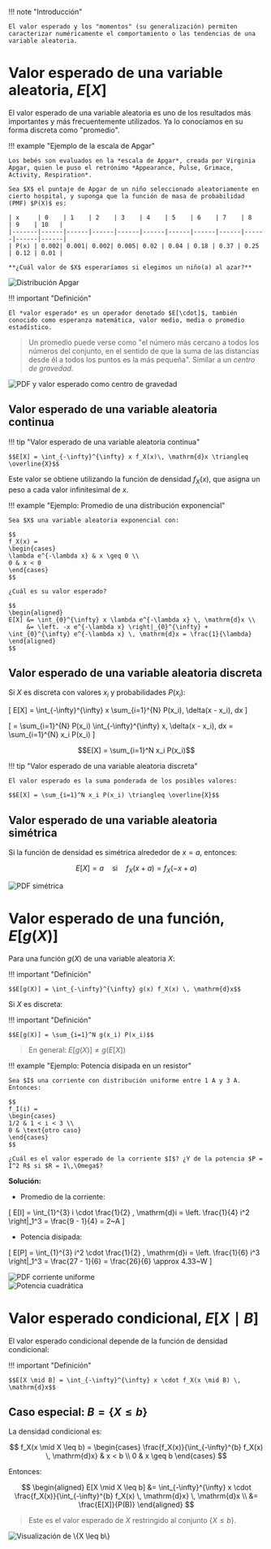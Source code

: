 !!! note "Introducción"

    El valor esperado y los "momentos" (su generalización) permiten caracterizar numéricamente el comportamiento o las tendencias de una variable aleatoria.

# Valor esperado de una variable aleatoria, $E[X]$

El valor esperado de una variable aleatoria es uno de los resultados más importantes y más frecuentemente utilizados. Ya lo conocíamos en su forma discreta como "promedio".

!!! example "Ejemplo de la escala de Apgar"

    Los bebés son evaluados en la *escala de Apgar*, creada por Virginia Apgar, quien le puso el retrónimo *Appearance, Pulse, Grimace, Activity, Respiration*.

    Sea $X$ el puntaje de Apgar de un niño seleccionado aleatoriamente en cierto hospital, y suponga que la función de masa de probabilidad (PMF) $P(X)$ es:

    | x     | 0    | 1    | 2    | 3    | 4    | 5    | 6    | 7    | 8    | 9    | 10   |
    |-------|------|------|------|------|------|------|------|------|------|------|------|
    | P(x) | 0.002| 0.001| 0.002| 0.005| 0.02 | 0.04 | 0.18 | 0.37 | 0.25 | 0.12 | 0.01 |

    **¿Cuál valor de $X$ esperaríamos si elegimos un niño(a) al azar?**

![Distribución Apgar](images/6_escala_apgar.svg)

!!! important "Definición"

    El *valor esperado* es un operador denotado $E[\cdot]$, también conocido como esperanza matemática, valor medio, media o promedio estadístico.

> Un promedio puede verse como "el número más cercano a todos los números del conjunto, en el sentido de que la suma de las distancias desde él a todos los puntos es la más pequeña". Similar a un *centro de gravedad*.

![PDF y valor esperado como centro de gravedad](images/6_pdf_rayleigh.svg)

## Valor esperado de una variable aleatoria continua

!!! tip "Valor esperado de una variable aleatoria continua"

    $$E[X] = \int_{-\infty}^{\infty} x f_X(x)\, \mathrm{d}x \triangleq \overline{X}$$

Este valor se obtiene utilizando la función de densidad $f_X(x)$, que asigna un peso a cada valor infinitesimal de $x$.

!!! example "Ejemplo: Promedio de una distribución exponencial"

    Sea $X$ una variable aleatoria exponencial con:

    $$
    f_X(x) = 
    \begin{cases} 
    \lambda e^{-\lambda x} & x \geq 0 \\
    0 & x < 0 
    \end{cases}
    $$

    ¿Cuál es su valor esperado?

    $$
    \begin{aligned}
    E[X] &= \int_{0}^{\infty} x \lambda e^{-\lambda x} \, \mathrm{d}x \\
         &= \left. -x e^{-\lambda x} \right|_{0}^{\infty} + \int_{0}^{\infty} e^{-\lambda x} \, \mathrm{d}x = \frac{1}{\lambda}
    \end{aligned}
    $$

## Valor esperado de una variable aleatoria discreta

Si $X$ es discreta con valores $x_i$ y probabilidades $P(x_i)$:

\[
E[X] = \int_{-\infty}^{\infty} x \sum_{i=1}^{N} P(x_i)\, \delta(x - x_i)\, dx
\]

\[
= \sum_{i=1}^{N} P(x_i) \int_{-\infty}^{\infty} x\, \delta(x - x_i)\, dx = \sum_{i=1}^{N} x_i P(x_i)
\]


$$E[X] = \sum_{i=1}^N x_i P(x_i)$$

!!! tip "Valor esperado de una variable aleatoria discreta"

    El valor esperado es la suma ponderada de los posibles valores:

    $$E[X] = \sum_{i=1}^N x_i P(x_i) \triangleq \overline{X}$$

## Valor esperado de una variable aleatoria simétrica

Si la función de densidad es simétrica alrededor de $x = a$, entonces:

$$E[X] = a \quad \text{si} \quad f_X(x + a) = f_X(-x + a)$$

![PDF simétrica](images/6_pdf_simetrica.svg)

# Valor esperado de una función, $E[g(X)]$

Para una función $g(X)$ de una variable aleatoria $X$:

!!! important "Definición"

    $$E[g(X)] = \int_{-\infty}^{\infty} g(x) f_X(x) \, \mathrm{d}x$$

Si $X$ es discreta:

!!! important "Definición"

    $$E[g(X)] = \sum_{i=1}^N g(x_i) P(x_i)$$

> En general: $E[g(X)] \neq g(E[X])$

!!! example "Ejemplo: Potencia disipada en un resistor"

    Sea $I$ una corriente con distribución uniforme entre 1 A y 3 A. Entonces:

    $$
    f_I(i) = 
    \begin{cases} 
    1/2 & 1 < i < 3 \\
    0 & \text{otro caso} 
    \end{cases}
    $$

    ¿Cuál es el valor esperado de la corriente $I$? ¿Y de la potencia $P = I^2 R$ si $R = 1\,\Omega$?

**Solución:**

- Promedio de la corriente:

\[
E[I] = \int_{1}^{3} i \cdot \frac{1}{2} \, \mathrm{d}i = \left. \frac{1}{4} i^2 \right|_1^3 = \frac{9 - 1}{4} = 2~A
\]

- Potencia disipada:

\[
E[P] = \int_{1}^{3} i^2 \cdot \frac{1}{2} \, \mathrm{d}i = \left. \frac{1}{6} i^3 \right|_1^3 = \frac{27 - 1}{6} = \frac{26}{6} \approx 4.33~W
\]

![PDF corriente uniforme](images/6_prom_corriente.svg)  
![Potencia cuadrática](images/6_prom_potencia.svg)


# Valor esperado condicional, $E[X\mid B]$

El valor esperado condicional depende de la función de densidad condicional:

!!! important "Definición"

    $$E[X \mid B] = \int_{-\infty}^{\infty} x \cdot f_X(x \mid B) \, \mathrm{d}x$$

## Caso especial: $B = \{X \leq b\}$

La densidad condicional es:

$$
f_X(x \mid X \leq b) = 
\begin{cases} 
\frac{f_X(x)}{\int_{-\infty}^{b} f_X(x) \, \mathrm{d}x} & x < b \\
0 & x \geq b 
\end{cases}
$$

Entonces:

$$
\begin{aligned}
E[X \mid X \leq b] &= \int_{-\infty}^{\infty} x \cdot \frac{f_X(x)}{\int_{-\infty}^{b} f_X(x) \, \mathrm{d}x} \, \mathrm{d}x \\
&= \frac{E[X]}{P(B)}
\end{aligned}
$$

> Este es el valor esperado de $X$ restringido al conjunto $\{X \leq b\}$.

![Visualización de $\{X \leq b\}$](images/6_X_leq_b.svg)